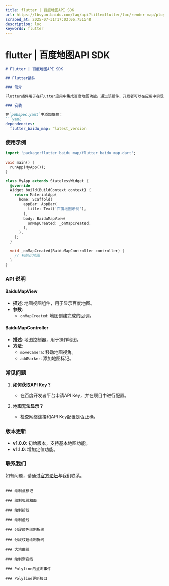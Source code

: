 ```yaml
---
title: flutter | 百度地图API SDK
url: https://lbsyun.baidu.com/faq/api?title=flutter/loc/render-map/ployline
scraped_at: 2025-07-31T17:03:06.751548
description: loc
keywords: flutter
---
```


# flutter | 百度地图API SDK
```markdown
# Flutter | 百度地图API SDK

## Flutter插件

### 简介

Flutter插件用于在Flutter应用中集成百度地图功能。通过该插件，开发者可以在应用中实现地图显示、定位、标记等功能。

### 安装

在`pubspec.yaml`中添加依赖：
```yaml
dependencies:
  flutter_baidu_map: ^latest_version
```
### 使用示例
```dart
import 'package:flutter_baidu_map/flutter_baidu_map.dart';

void main() {
  runApp(MyApp());
}

class MyApp extends StatelessWidget {
  @override
  Widget build(BuildContext context) {
    return MaterialApp(
      home: Scaffold(
        appBar: AppBar(
          title: Text('百度地图示例'),
        ),
        body: BaiduMapView(
          onMapCreated: _onMapCreated,
        ),
      ),
    );
  }

  void _onMapCreated(BaiduMapController controller) {
    // 初始化地图
  }
}
```
### API 说明

#### BaiduMapView

- **描述**: 地图视图组件，用于显示百度地图。
- **参数**:
  - `onMapCreated`: 地图创建完成的回调。

#### BaiduMapController

- **描述**: 地图控制器，用于操作地图。
- **方法**:
  - `moveCamera`: 移动地图视角。
  - `addMarker`: 添加地图标记。

### 常见问题

1. **如何获取API Key？**
   - 在百度开发者平台申请API Key，并在项目中进行配置。

2. **地图无法显示？**
   - 检查网络连接和API Key配置是否正确。

### 版本更新

- **v1.0.0**: 初始版本，支持基本地图功能。
- **v1.1.0**: 增加定位功能。

### 联系我们

如有问题，请通过[官方论坛](https://developer.baidu.com/forum)与我们联系。
```

### 绘制点标记

### 绘制弧线和面

### 绘制折线

### 绘制虚线

### 分段颜色绘制折线

### 分段纹理绘制折线

### 大地曲线

### 绘制渐变线

### Polyline的点击事件

### Polyline更新接口
